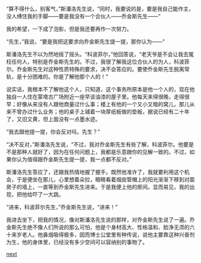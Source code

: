 
“算不得什么，别客气，”斯潘洛先生说，“同时，我要说的是，要是我自己能作主，没人缚住我的手脚——要是我没有一个合伙人——乔金斯先生——”

我的希望，一下成了泡影，但是我还要再作一次努力。

“先生，”我说，“要是我把这要求向乔金斯先生提一提，那你认为——”

斯潘洛先生不以为然地摇了摇头。“科波菲尔，”他回答说，“老天爷是不会让我去冤枉任何人，特别是乔金斯先生的。不过，我很了解我这位合伙人的为人，科波菲尔。乔金斯先生对这种性质特殊的要求，决不会答应的。要使乔金斯先生脱离常轨，是十分困难的。你是了解他那个人的！”

说实话，我根本不了解他这个人，只知道，这个事务所原本是他一个人的，现在他独自一人住在蒙塔古广场附近一座早该油漆的屋子里。他每天来得很晚，走得很早；好像从来没有人跟他商量过什么事；楼上有他的一个又小又暗的窝儿，那儿从来不曾办过什么业务；他的桌子上铺着一块厚纸板做的垫板，据说已经有二十年了，又旧又黄，但上面没有一点墨水迹。

“我去跟他提一提，你会反对吗，先生？”

“决不反对，”斯潘洛先生说，“不过，我对乔金斯先生有些了解，科波菲尔。他要是不是那种人就好了，因为在任何问题上，我都是乐意跟你的见解一致的。不过，如果你认为值得跟乔金斯先生提一提，我一点都不反对。”

斯潘洛先生答应了，还跟我热情地握了握手。既然他准许了，我就要利用这个机会，于是便坐在那儿，心里想着朵拉，眼睛看着烟囱管帽上的阳光渐渐下移到对面房子的墙上，一直等到乔金斯先生进来。于是我便上他的房间。显而易见，我的出现，把他给吓了一大跳。

“进来，科波菲尔先生，”乔金斯先生说，“进来！”

我进去坐下，把我的情况，像对斯潘洛先生说的那样，对乔金斯先生说了一遍。乔金斯先生绝不像人们所说的那么可怕，他是个身材高大、性格温和、脸净无须的六十来岁老人。他鼻烟吸得极多，因而博士公堂里有种传说，说他主要靠这种兴奋剂为生，他的身体里，已经没有多少空间可以容纳别的事物了。

[next](page451)